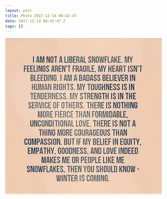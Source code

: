 ```yaml
---
layout: post
title: Photo 2017-12-14 08:42:47
date: 2017-12-14 08:42:47 Z
tags: []
---
```

![](/media/2017/12/168531310109.jpg)
